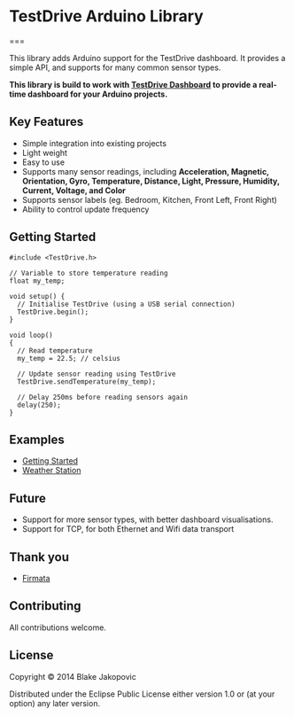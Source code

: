 # TestDrive Arduino Library
===

This library adds Arduino support for the TestDrive dashboard. It provides a simple API, and supports for many common sensor types.

**This library is build to work with [TestDrive Dashboard](#) to provide a real-time dashboard for your Arduino projects.**

## Key Features
* Simple integration into existing projects
* Light weight
* Easy to use
* Supports many sensor readings, including **Acceleration, Magnetic, Orientation, Gyro, Temperature, Distance, Light, Pressure, Humidity, Current, Voltage, and Color**
* Supports sensor labels (eg. Bedroom, Kitchen, Front Left, Front Right)
* Ability to control update frequency

## Getting Started
```arduino
#include <TestDrive.h>

// Variable to store temperature reading
float my_temp;

void setup() {
  // Initialise TestDrive (using a USB serial connection)
  TestDrive.begin();
}

void loop()
{
  // Read temperature
  my_temp = 22.5; // celsius

  // Update sensor reading using TestDrive
  TestDrive.sendTemperature(my_temp);

  // Delay 250ms before reading sensors again
  delay(250);
}
```

## Examples
* [Getting Started](#)
* [Weather Station](#)

## Future
* Support for more sensor types, with better dashboard visualisations.
* Support for TCP, for both Ethernet and Wifi data transport

## Thank you
* [Firmata](http://firmata.org/wiki/Main_Page)

## Contributing
All contributions welcome.

## License

Copyright © 2014 Blake Jakopovic

Distributed under the Eclipse Public License either version 1.0 or (at
your option) any later version.